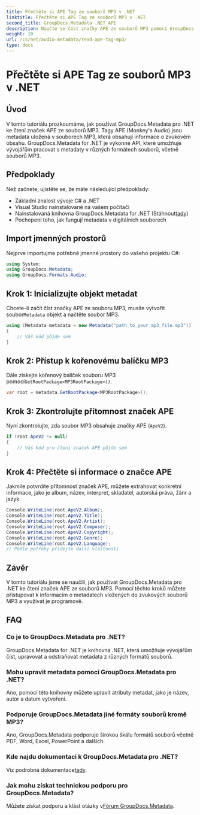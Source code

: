 ```yaml
---
title: Přečtěte si APE Tag ze souborů MP3 v .NET
linktitle: Přečtěte si APE Tag ze souborů MP3 v .NET
second_title: GroupDocs.Metadata .NET API
description: Naučte se číst značky APE ze souborů MP3 pomocí GroupDocs.Metadata pro .NET. Prozkoumejte extrakci metadat v C# s podrobnými pokyny.
weight: 10
url: /cs/net/audio-metadata/read-ape-tag-mp3/
type: docs
---
```

# Přečtěte si APE Tag ze souborů MP3 v .NET

## Úvod
V tomto tutoriálu prozkoumáme, jak používat GroupDocs.Metadata pro .NET ke čtení značek APE ze souborů MP3. Tagy APE (Monkey's Audio) jsou metadata uložená v souborech MP3, která obsahují informace o zvukovém obsahu. GroupDocs.Metadata for .NET je výkonné API, které umožňuje vývojářům pracovat s metadaty v různých formátech souborů, včetně souborů MP3.
## Předpoklady
Než začnete, ujistěte se, že máte následující předpoklady:
- Základní znalost vývoje C# a .NET
- Visual Studio nainstalované na vašem počítači
-  Nainstalovaná knihovna GroupDocs.Metadata for .NET (Stáhnout[tady](https://releases.groupdocs.com/metadata/net/))
- Pochopení toho, jak fungují metadata v digitálních souborech

## Import jmenných prostorů
Nejprve importujme potřebné jmenné prostory do vašeho projektu C#:
```csharp
using System;
using GroupDocs.Metadata;
using GroupDocs.Formats.Audio;
```
## Krok 1: Inicializujte objekt metadat
 Chcete-li začít číst značky APE ze souboru MP3, musíte vytvořit soubor`Metadata` objekt a načtěte soubor MP3.
```csharp
using (Metadata metadata = new Metadata("path_to_your_mp3_file.mp3"))
{
    // Váš kód půjde sem
}
```
## Krok 2: Přístup k kořenovému balíčku MP3
 Dále získejte kořenový balíček souboru MP3 pomocí`GetRootPackage<MP3RootPackage>()`.
```csharp
var root = metadata.GetRootPackage<MP3RootPackage>();
```
## Krok 3: Zkontrolujte přítomnost značek APE
Nyní zkontrolujte, zda soubor MP3 obsahuje značky APE (`ApeV2`).
```csharp
if (root.ApeV2 != null)
{
    // Váš kód pro čtení značek APE půjde sem
}
```
## Krok 4: Přečtěte si informace o značce APE
Jakmile potvrdíte přítomnost značek APE, můžete extrahovat konkrétní informace, jako je album, název, interpret, skladatel, autorská práva, žánr a jazyk.
```csharp
Console.WriteLine(root.ApeV2.Album);
Console.WriteLine(root.ApeV2.Title);
Console.WriteLine(root.ApeV2.Artist);
Console.WriteLine(root.ApeV2.Composer);
Console.WriteLine(root.ApeV2.Copyright);
Console.WriteLine(root.ApeV2.Genre);
Console.WriteLine(root.ApeV2.Language);
// Podle potřeby přidejte další vlastnosti
```

## Závěr
V tomto tutoriálu jsme se naučili, jak používat GroupDocs.Metadata pro .NET ke čtení značek APE ze souborů MP3. Pomocí těchto kroků můžete přistupovat k informacím o metadatech vložených do zvukových souborů MP3 a využívat je programově.

## FAQ
### Co je to GroupDocs.Metadata pro .NET?
GroupDocs.Metadata for .NET je knihovna .NET, která umožňuje vývojářům číst, upravovat a odstraňovat metadata z různých formátů souborů.
### Mohu upravit metadata pomocí GroupDocs.Metadata pro .NET?
Ano, pomocí této knihovny můžete upravit atributy metadat, jako je název, autor a datum vytvoření.
### Podporuje GroupDocs.Metadata jiné formáty souborů kromě MP3?
Ano, GroupDocs.Metadata podporuje širokou škálu formátů souborů včetně PDF, Word, Excel, PowerPoint a dalších.
### Kde najdu dokumentaci k GroupDocs.Metadata pro .NET?
 Viz podrobná dokumentace[tady](https://tutorials.groupdocs.com/metadata/net/).
### Jak mohu získat technickou podporu pro GroupDocs.Metadata?
 Můžete získat podporu a klást otázky v[Fórum GroupDocs.Metadata](https://forum.groupdocs.com/c/metadata/14).